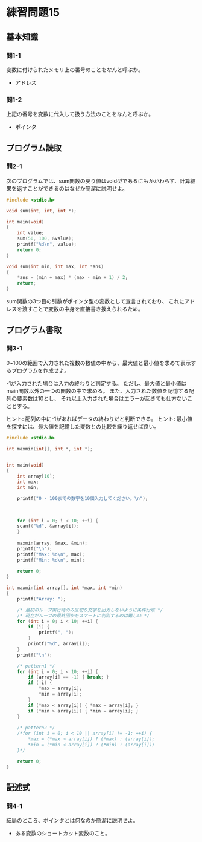 # 練習問題15

## 基本知識

### 問1-1

変数に付けられたメモリ上の番号のことをなんと呼ぶか。

- アドレス

### 問1-2

上記の番号を変数に代入して扱う方法のことをなんと呼ぶか。

- ポインタ

## プログラム読取

### 問2-1

次のプログラムでは、sum関数の戻り値はvoid型であるにもかかわらず、計算結果を返すことができるのはなぜか簡潔に説明せよ。

```c
#include <stdio.h>

void sum(int, int, int *);

int main(void)
{
    int value;
    sum(50, 100, &value);
    printf("%d\n", value);
    return 0;
}

void sum(int min, int max, int *ans)
{
    *ans = (min + max) * (max - min + 1) / 2;
    return;
}
```

sum関数の3つ目の引数がポインタ型の変数として宣言されており、
これにアドレスを渡すことで変数の中身を直接書き換えられるため。

## プログラム書取

### 問3-1

0~100の範囲で入力された複数の数値の中から、最大値と最小値を求めて表示するプログラムを作成せよ。

-1が入力された場合は入力の終わりと判定する。
ただし、最大値と最小値はmain関数以外の一つの関数の中で求める。
また、入力された数値を記憶する配列の要素数は10とし、
それ以上入力された場合はエラーが起きても仕方ないこととする。

ヒント: 配列の中に-1があればデータの終わりだと判断できる。
ヒント: 最小値を探すには、最大値を記憶した変数との比較を繰り返せば良い。

```c
#include <stdio.h>

int maxmin(int[], int *, int *);


int main(void)
{
    int array[10];
    int max;
    int min;

    printf("0 - 100までの数字を10個入力してください。\n");

    
    
    for (int i = 0; i < 10; ++i) {
    scanf("%d", &array[i]);
    }
    
    maxmin(array, &max, &min);
    printf("\n");
    printf("Max: %d\n", max);
    printf("Min: %d\n", min);
    
    return 0;
}

int maxmin(int array[], int *max, int *min)
{
    printf("Array: ");

    /* 最初のループ実行時のみ区切り文字を出力しないように条件分岐 */
    /* 現在がループの最終回かをスマートに判別するのは難しい */
    for (int i = 0; i < 10; ++i) {
        if (i) {
            printf(", ");
        }
        printf("%d", array[i]);
    }
    printf("\n");

    /* pattern1 */
    for (int i = 0; i < 10; ++i) {
        if (array[i] == -1) { break; }
        if (!i) {
            *max = array[i];
            *min = array[i];
        }
        if (*max < array[i]) { *max = array[i]; }
        if (*min > array[i]) { *min = array[i]; }
    }
    
    /* pattern2 */
    /*for (int i = 0; i < 10 || array[i] != -1; ++i) {
        *max = (*max > array[i]) ? (*max) : (array[i]);
        *min = (*min < array[i]) ? (*min) : (array[i]);
    }*/

    return 0;
}

```

## 記述式

### 問4-1

結局のところ、ポインタとは何なのか簡潔に説明せよ。

- ある変数のショートカット変数のこと。

